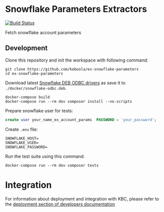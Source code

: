 # Snowflake Parameters Extractors

[![Build Status](https://travis-ci.org/keboola/ex-snowflake-parameters.svg?branch=master)](https://travis-ci.org/keboola/ex-snowflake-parameters)

Fetch snowflake account parameters



## Development
 
Clone this repository and init the workspace with following command:

```
git clone https://github.com/keboola/ex-snowflake-parameters
cd ex-snowflake-parameters
```

Download latest [Snowflake DEB ODBC drivers](https://docs.snowflake.net/manuals/user-guide/odbc-download.html) as save it to `./docker/snowflake-odbc.deb`.

```
docker-compose build
docker-compose run --rm dev composer install --no-scripts
```

Prepare snowflake user for tests:
```sql
create user your_name_ex_account_params  PASSWORD = 'your_password';
```

Create `.env` file:
```
SNOWFLAKE_HOST=
SNOWFLAKE_USER=
SNOWFLAKE_PASSWORD=

```

Run the test suite using this command:

```
docker-compose run --rm dev composer tests
```
 
# Integration

For information about deployment and integration with KBC, please refer to the [deployment section of developers documentation](https://developers.keboola.com/extend/component/deployment/) 

